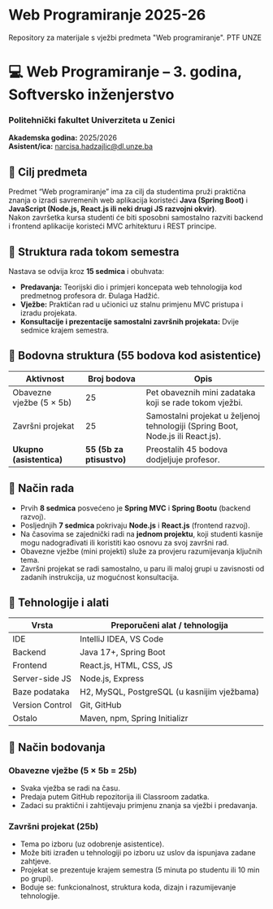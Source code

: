 # Web Programiranje 2025-26
Repository za materijale s vježbi predmeta "Web programiranje". PTF UNZE
# 💻 Web Programiranje – 3. godina, Softversko inženjerstvo  
### Politehnički fakultet Univerziteta u Zenici  
**Akademska godina:** 2025/2026  
**Asistent/ica:** narcisa.hadzajlic@dl.unze.ba  



## 🎯 Cilj predmeta

Predmet “Web programiranje” ima za cilj da studentima pruži praktična znanja o izradi savremenih web aplikacija koristeći **Java (Spring Boot)** i **JavaScript (Node.js, React.js ili neki drugi JS razvojni okvir)**.  
Nakon završetka kursa studenti će biti sposobni samostalno razviti backend i frontend aplikacije koristeći MVC arhitekturu i REST principe.


## 📆 Struktura rada tokom semestra

Nastava se odvija kroz **15 sedmica** i obuhvata:
- **Predavanja:** Teorijski dio i primjeri koncepata web tehnologija kod predmetnog profesora dr. Đulaga Hadžić.  
- **Vježbe:** Praktičan rad u učionici uz stalnu primjenu MVC pristupa i izradu projekata.
- **Konsultacije i prezentacije samostalni završnih projekata:** Dvije sedmice krajem semestra.



## 🧩 Bodovna struktura (55 bodova kod asistentice)

| Aktivnost | Broj bodova | Opis |
|------------|-------------|------|
| Obavezne vježbe (5 × 5b) | 25 | Pet obaveznih mini zadataka koji se rade tokom vježbi. |
| Završni projekat | 25 | Samostalni projekat u željenoj tehnologiji (Spring Boot, Node.js ili React.js). |
| **Ukupno (asistentica)** | **55 (5b za ptisustvo)** | Preostalih 45 bodova dodjeljuje profesor. |



## 🧠 Način rada

- Prvih **8 sedmica** posvećeno je **Spring MVC** i **Spring Bootu** (backend razvoj).  
- Posljednjih **7 sedmica** pokrivaju **Node.js** i **React.js** (frontend razvoj).  
- Na časovima se zajednički radi na **jednom projektu**, koji studenti kasnije mogu nadograđivati ili koristiti kao osnovu za svoj završni rad.  
- Obavezne vježbe (mini projekti) služe za provjeru razumijevanja ključnih tema.  
- Završni projekat se radi samostalno, u paru ili maloj grupi u zavisnosti od zadanih instrukcija, uz mogućnost konsultacija.



## 🧱 Tehnologije i alati

| Vrsta | Preporučeni alat / tehnologija |
|--------|-------------------------------|
| IDE | IntelliJ IDEA, VS Code |
| Backend | Java 17+, Spring Boot |
| Frontend | React.js, HTML, CSS, JS |
| Server-side JS | Node.js, Express |
| Baze podataka | H2, MySQL, PostgreSQL (u kasnijim vježbama) |
| Version Control | Git, GitHub |
| Ostalo | Maven, npm, Spring Initializr |



## 🧮 Način bodovanja

### **Obavezne vježbe (5 × 5b = 25b)**
- Svaka vježba se radi na času.
- Predaja putem GitHub repozitorija ili Classroom zadatka.
- Zadaci su praktični i zahtijevaju primjenu znanja sa vježbi i predavanja.

### **Završni projekat (25b)**
- Tema po izboru (uz odobrenje asistentice).
- Može biti izrađen u tehnologiji po izboru uz uslov da ispunjava zadane zahtjeve.
- Projekat se prezentuje krajem semestra (5 minuta po studentu ili 10 min po grupi).
- Boduje se: funkcionalnost, struktura koda, dizajn i razumijevanje tehnologije.




